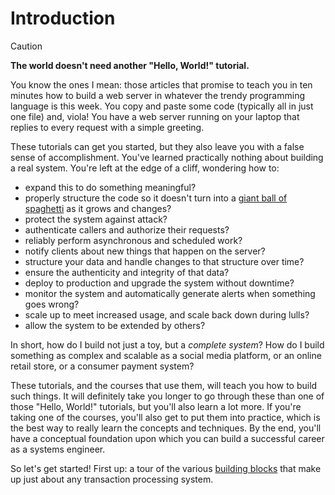# Introduction

> [!CAUTION]
> **The world doesn't need another "Hello, World!" tutorial.**

You know the ones I mean: those articles that promise to teach you in ten minutes how to build a web server in whatever the trendy programming language is this week. You copy and paste some code (typically all in just one file) and, viola! You have a web server running on your laptop that replies to every request with a simple greeting.

These tutorials can get you started, but they also leave you with a false sense of accomplishment. You've learned practically nothing about building a real system. You're left at the edge of a cliff, wondering how to:

- expand this to do something meaningful?
- properly structure the code so it doesn't turn into a [giant ball of spaghetti](https://en.wikipedia.org/wiki/Spaghetti_code) as it grows and changes?
- protect the system against attack?
- authenticate callers and authorize their requests?
- reliably perform asynchronous and scheduled work?
- notify clients about new things that happen on the server?
- structure your data and handle changes to that structure over time?
- ensure the authenticity and integrity of that data?
- deploy to production and upgrade the system without downtime?
- monitor the system and automatically generate alerts when something goes wrong?
- scale up to meet increased usage, and scale back down during lulls?
- allow the system to be extended by others?

In short, how do I build not just a toy, but a _complete system_? How do I build something as complex and scalable as a social media platform, or an online retail store, or a consumer payment system?

These tutorials, and the courses that use them, will teach you how to build such things. It will definitely take you longer to go through these than one of those "Hello, World!" tutorials, but you'll also learn a lot more. If you're taking one of the courses, you'll also get to put them into practice, which is the best way to really learn the concepts and techniques. By the end, you'll have a conceptual foundation upon which you can build a successful career as a systems engineer.

So let's get started! First up: a tour of the various [building blocks](building-blocks.md) that make up just about any transaction processing system.
